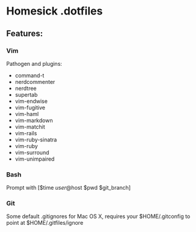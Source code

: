 # Homesick .dotfiles

## Features:

### Vim

Pathogen and plugins:

* command-t
* nerdcommenter
* nerdtree
* supertab
* vim-endwise
* vim-fugitive
* vim-haml
* vim-markdown
* vim-matchit
* vim-rails
* vim-ruby-sinatra
* vim-ruby
* vim-surround
* vim-unimpaired

### Bash

Prompt with [$time $user@$host $pwd $git_branch]

### Git

Some default .gitignores for Mac OS X, requires your $HOME/.gitconfig to point at $HOME/.gitfiles/ignore
